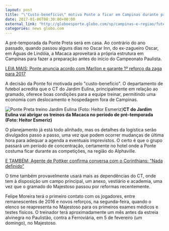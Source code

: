 ```yaml
---
layout: post
title: "\"Custo-benefício\" motiva Ponte a ficar em Campinas durante pré-temporada"
date: 2017-01-06T08:30:00+00:00
external_link: "http://globoesporte.globo.com/sp/campinas-e-regiao/futebol/times/ponte-preta/noticia/2017/01/custo-beneficio-motiva-ponte-ficar-em-campinas-durante-pre-temporada.html"
categories: news globo.com
---
```

A pré-temporada da Ponte Preta será em casa. Ao contrário do ano passado, quando passou alguns dias no Oscar Inn, do ex-zagueiro Oscar, em Águas de Lindóia, a Macaca aproveitará a própria estrutura em Campinas para fazer a preparação antes do início do Campeonato Paulista.&nbsp;  
  
[LEIA MAIS: Ponte anuncia acordo com Marllon e garante 1º reforço da zaga para 2017](http://globoesporte.globo.com/sp/campinas-e-regiao/futebol/times/ponte-preta/noticia/2017/01/ponte-anuncia-acordo-com-marllon-e-garante-1-reforco-da-zaga-para-2017.html)  
  
A decisão da Ponte foi motivada pelo "custo-benefício". O departamento de futebol acredita que o CT do Jardim Eulina, principalmente em relação ao gramado, oferece boas condições para a equipe treinar, permitindo uma economia com deslocamento e hospedagem fora de Campinas.&nbsp;

 ![Ponte Preta treino Jardim Eulina (Foto: Heitor Esmeriz)](http://s2.glbimg.com/oZB7wbMYd5Q9HthEwPaus53Kzyo=/218x119:1918x1080/690x390/s.glbimg.com/es/ge/f/original/2016/10/10/ponte1.jpg "Ponte Preta treino Jardim Eulina (Foto: Heitor Esmeriz)")**CT do Jardim Eulina vai abrigar os treinos da Macaca no período de pré-temporada (Foto: Heitor Esmeriz)**

O planejamento já está todo alinhado, mas os detalhes da logística serão divulgados passo a passo, uma vez que podem ocorrer mudanças de última hora para adequar a agenda a eventuais imprevistos. O certo é que o grupo passará um período de concentração, certamente no hotel onde a Ponte costuma ficar durante as competições, na região do Alphaville.&nbsp;  
  
[E TAMBÉM: Agente de Pottker confirma conversa com o Corinthians: "Nada definido"](http://globoesporte.globo.com/sp/futebol/noticia/2017/01/agente-de-pottker-confirma-conversa-com-o-corinthians-nada-definido.html)

O time também provavelmente usará mais as dependências do CT, onde tem à disposição um campo principal, um anexo, vestiário e academia, uma vez que o gramado do Majestoso passou por reformas recentemente.&nbsp;  
  
Felipe Moreira terá o primeiro contato com os jogadores, entre remanescentes de 2016 e novos reforços, na segunda-feira, quando o elenco se reapresenta no Majestoso para os primeiros exames médicos e testes físicos. O treinador terá aproximadamente um mês antes da estreia alvinegra no Paulistão, contra a Ferroviária, em 5 de fevereiro (um domingo), no Majestoso.

